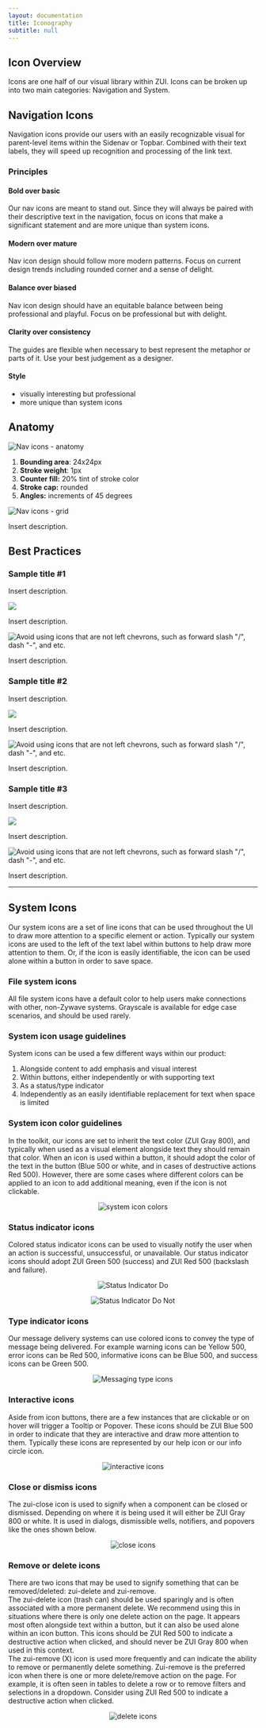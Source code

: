 ```yaml
---
layout: documentation
title: Iconography
subtitle: null
---
```

## Icon Overview

Icons are one half of our visual library within ZUI. Icons can be broken up into two main categories: Navigation and System.

<Spacer size="small"/>

## Navigation Icons

Navigation icons provide our users with an easily recognizable visual for parent-level items within the Sidenav or Topbar. Combined with their text labels, they will speed up recognition and processing of the link text. 

<!--StartFragment-->

### Principles

#### **Bold over basic**

Our nav icons are meant to stand out. Since they will always be paired with their descriptive text in the navigation, focus on icons that make a significant statement and are more unique than system icons.

#### **Modern over mature**

Nav icon design should follow more modern patterns. Focus on current design trends including rounded corner and a sense of delight.

#### **Balance over biased**

Nav icon design should have an equitable balance between being professional and playful. Focus on be professional but with delight.

#### **Clarity over consistency**

The guides are flexible when necessary to best represent the metaphor or parts of it. Use your best judgement as a designer.

#### **Style**

* visually interesting but professional
* more unique than system icons

## Anatomy

![Nav icons - anatomy](/images/anatomy-navicon.png)

1. **Bounding area**: 24x24px
2. **Stroke weight**: 1px
3. **Counter fill:** 20% tint of stroke color
4. **Stroke cap:** rounded
5. **Angles:** increments of 45 degrees



![Nav icons - grid](/images/navicon-keyline-grid.png)

Insert description.



## Best Practices

</docs-spacer>

### S﻿ample title #1

Insert description.

<docs-grid columns="2">

<div>

![](/images/do-1.png)

<docs-do>
Insert description.


</docs-do>

</div>

<div>

![Avoid using icons that are not left chevrons, such as forward slash "/", dash "-", and etc.](/images/navicon-don-t-1.png)

<docs-do-not>
Insert description.


</docs-do-not>

</div>

</docs-grid>

<docs-spacer>

</docs-spacer>

### S﻿ample title #2

Insert description.

<docs-grid columns="2">

<div>

![](/images/do-2.png)

<docs-do>
Insert description.


</docs-do>

</div>

<div>

![Avoid using icons that are not left chevrons, such as forward slash "/", dash "-", and etc.](/images/navicon-don-t-2.png)

<docs-do-not>
Insert description.


</docs-do-not>

</div>

</docs-grid>

<docs-spacer>

</docs-spacer>

### S﻿ample title #3

Insert description.

<docs-grid columns="2">

<div>

![](/images/do-3.png)

<docs-do>


Insert description.


</docs-do>

</div>

<div>

![Avoid using icons that are not left chevrons, such as forward slash "/", dash "-", and etc.](/images/navicon-don-t-3.png)

<docs-do-not>
Insert description.


</docs-do-not>

</div>

</docs-grid>

<docs-spacer>

</docs-spacer>

<!--EndFragment-->

- - -

## System Icons

Our system icons are a set of line icons that can be used throughout the UI to draw more attention to a specific element or action. Typically our system icons are used to the left of the text label within buttons to help draw more attention to them. Or, if the icon is easily identifiable, the icon can be used alone within a button in order to save space.

### File system icons

All file system icons have a default color to help users make connections with other, non-Zywave systems. Grayscale is available for edge case scenarios, and should be used rarely.

### System icon usage guidelines

System icons can be used a few different ways within our product:

1. Alongside content to add emphasis and visual interest
2. Within buttons, either independently or with supporting text
3. As a status/type indicator
4. Independently as an easily identifiable replacement for text when space is limited

<Spacer size="small"/>

### System icon color guidelines

In the toolkit, our icons are set to inherit the text color (ZUI Gray 800), and typically when used as a visual element alongside text they should remain that color. When an icon is used within a button, it should adopt the color of the text in the button (Blue 500 or white, and in cases of destructive actions Red 500). However, there are some cases where different colors can be applied to an icon to add additional meaning, even if the icon is not clickable.

<center>

![system icon colors](/images/foundations/icons/Table_icon_button.svg)

</center>
<Spacer size="small"/>

### Status indicator icons

Colored status indicator icons can be used to visually notify the user when an action is successful, unsuccessful, or unavailable. Our status indicator icons should adopt ZUI Green 500 (success) and ZUI Red 500 (backslash and failure).

<Grid>

<GridCol col="span-6">
<center>

![Status Indicator Do](/images/foundations/icons/Status_do.svg)

</center>
<Do />

  </GridCol>

  <GridCol col="span-6">
  <center>

![Status Indicator Do Not](/images/foundations/icons/Status_do-not.svg)

</center>
<DoNot />

</GridCol>
</Grid>

<Spacer size="small"/>

### Type indicator icons

Our message delivery systems can use colored icons to convey the type of message being delivered. For example warning icons can be Yellow 500, error icons can be Red 500, informative icons can be Blue 500, and success icons can be Green 500.

<center>

![Messaging type icons](/images/foundations/icons/Messaging_type.svg)

</center>
<Spacer size="small"/>

### Interactive icons

Aside from icon buttons, there are a few instances that are clickable or on hover will trigger a Tooltip or Popover. These icons should be ZUI Blue 500 in order to indicate that they are interactive and draw more attention to them. Typically these icons are represented by our help icon or our info circle icon.

<center>

![interactive icons](/images/foundations/icons/Interactive.svg)

</center>
<Spacer size="small"/>

### Close or dismiss icons

The zui-close icon is used to signify when a component can be closed or dismissed. Depending on where it is being used it will either be ZUI Gray 800 or white. It is used in dialogs, dismissible wells, notifiers, and popovers like the ones shown below.

<center>

![close icons](/images/foundations/icons/Dismiss.svg)

</center>
<Spacer size="small"/>

### Remove or delete icons

There are two icons that may be used to signify something that can be removed/deleted: zui-delete and zui-remove.\
The zui-delete icon (trash can) should be used sparingly and is often associated with a more permanent delete. We recommend using this in situations where there is only one delete action on the page. It appears most often alongside text within a button, but it can also be used alone within an icon button. This icons should be ZUI Red 500 to indicate a destructive action when clicked, and should never be ZUI Gray 800 when used in this context.\
The zui-remove (X) icon is used more frequently and can indicate the ability to remove or permanently delete something. Zui-remove is the preferred icon when there is one or more delete/remove action on the page. For example, it is often seen in tables to delete a row or to remove filters and selections in a dropdown. Consider using ZUI Red 500 to indicate a destructive action when clicked.

<center>

![delete icons](/images/foundations/icons/Remove_delete.svg)

</center>